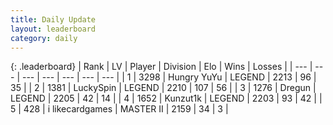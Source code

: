 ```yaml
---
title: Daily Update
layout: leaderboard
category: daily
---
```


{: .leaderboard}
| Rank | LV | Player | Division | Elo | Wins | Losses |
| --- | --- | --- | --- | --- | --- | --- |
| <span data-change="0">1</span> | 3298 | <span title="ID: 164871">Hungry YuYu</span> | LEGEND | <span data-change="3">2213</span> | <span data-change="16">96</span> | <span data-change="6">35</span> |
| <span data-change="0">2</span> | 1381 | <span title="ID: 498412">LuckySpin</span> | LEGEND | <span data-change="34">2210</span> | <span data-change="13">107</span> | <span data-change="3">56</span> |
| <span data-change="2">3</span> | 1276 | <span title="ID: 337810">Dregun</span> | LEGEND | <span data-change="55">2205</span> | <span data-change="10">42</span> | <span data-change="3">14</span> |
| <span data-change="-1">4</span> | 1652 | <span title="ID: 392407">Kunzut1k</span> | LEGEND | <span data-change="43">2203</span> | <span data-change="6">93</span> | <span data-change="1">42</span> |
| <span data-change="-1">5</span> | 428 | <span title="ID: 700593">i likecardgames</span> | MASTER II | <span data-change="0">2159</span> | <span data-change="0">34</span> | <span data-change="0">3</span> |